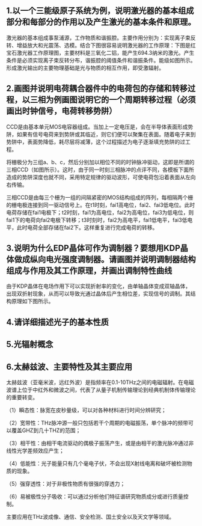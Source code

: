 ## 1.以一个三能级原子系统为例，说明激光器的基本组成部分和每部分的作用以及产生激光的基本条件和原理。

激光器的基本组成事泵浦源，工作物质和谐振腔。主要作用分别为：实现离子束反转、增益放大和光震荡、选模。结合下图很容易说明激光器的工作原理：下图是红宝石激光器工作原理图，主要材料是三氧化二铝，能产生694.3纳米的激光。产生条件是必须实现离子束反转分布，谐振腔的阈值条件和谐振条件。能级如图所示。形成激光输出的主要物理基础是光与物质的相互作用，即受激辐射。

## 2.画图并说明电荷耦合器件中的电荷包的存储和转移过程，以三相为例画图说明它的一个周期转移过程（必须画出时钟信号，电荷转移势阱）

CCD是由基本单元MOS电容器组成。当加上一定电压是，会在半导体表面形成势阱，如果有信号电荷来到势阱或其临近，则它们便可以聚集在表面。随着电子来到势阱中，表面势降低，耗尽层将减薄，这个过程描述为电子逐渐填充势阱的过工程。

将栅极分为三组a、b、c，然后分别加以相位不同的时钟脉冲驱动，这即是所谓的三相CCD（如图所示）。这时，由于同一时刻三相脉冲的点评不同，各模板下面所造成的势阱深度也就不同，采用特定规律的驱动波形，可使电荷包沿着表面从左向右传输。

三相CCD是由每三个栅为一组的间隔紧密的MOS结构组成的阵列，每相隔两个栅的栅电极连接到同一驱动信号上。在t1时刻，fai1高电位，fai2、fai3低电位。此时电荷存储在fai1电极下；t2时刻，fai1为高电位，fai2为高电位，fai3为低电位，则fai1下的电荷向fai2电极下转移；t3时刻时，fai2为高电平，fai1低电平，fai3低电平，此时电荷全部存储在fai2下。这样重复进行完成电荷的转移。

## 3.说明为什么EDP晶体可作为调制器？要想用KDP晶体做成纵向电光强度调制器。请画图并说明调制器结构组成与作用及其工作原理，并画出调制特性曲线

由于KDP晶体在电场作用下可以实现折射率的变化，由单轴晶体变成双轴晶体，出现双折射现象，从而可以导致光通过晶体后产生相位差，实现信号的调制。其结构原理如下图所示。

## 4.请详细描述光子的基本性质

## 5.光辐射概念

## 6.太赫兹波、主要特性及其主要应用

太赫兹波（亚毫米波，远红外波）是指频率在0.1-10THz之间的电磁辐射。在电磁波谱上位于中红外和微波之间，代表了从量子机制传输理论到经典机制体传输理论的重要转变。

（1）瞬态性：脉宽在皮秒量级，可以对各种材料进行时间分辨研究；

（2）宽带性：THz脉冲源一般只包括若干个周期的电磁振荡，单个脉冲的频带可以覆盖GHZ到几十THZ的范围；

（3）相干性：由相干电流驱动的偶极子振荡产生，或是由相干的激光脉冲通过非线性光学差频效应产生；

（4）低能性：光子能量只有几个毫电子伏，不会出现X射线电离和破坏被检测物质的现象。

（5）强穿透性：对于非极性物质有很强的穿透力；

（6）易被极性分子吸收：可以通过分析他们特征谱研究物质成分或进行质量控制。

主要应用在THz波成像、通信、安全检测、国土安全以及天文学等领域。